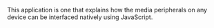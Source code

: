 This application is one that explains how the media peripherals on any device can be interfaced natively using JavaScript.
